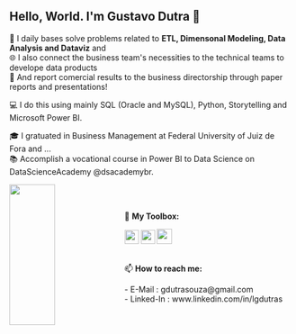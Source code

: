 ## Hello, World. I'm Gustavo Dutra 👋
🔧 I daily bases solve problems related to <b>ETL, Dimensonal Modeling, Data Analysis and Dataviz</b> and<br>
🌐 I also connect the business team's necessities to the technical teams to develope data products </br>
📣 And report comercial results to the business directorship through paper reports and presentations!

💻 I do this using mainly SQL (Oracle and MySQL), Python, Storytelling and Microsoft Power BI.

🎓 I gratuated in Business Management at Federal University of Juiz de Fora and ...</br>
📚 Accomplish a vocational course in Power BI to Data Science on DataScienceAcademy @dsacademybr.

<head>
    <link rel="stylesheet" href="https://cdn.jsdelivr.net/gh/devicons/devicon@v2.15.1/devicon.min.css">
</head>
<body>
    <div display='inline-block' margin-bottom = '0'>
        <img height='250em' align='left' width = '40%' margin-bottom = 0px src='https://github-readme-stats.vercel.app/api?username=lgdutras&theme=graywhite&show_icons=true'></img>
       <!-- <img height='200em' width = '40%' margin-top = 0px src='https://github-readme-stats.vercel.app/api/top-langs/?username=lgdutras&theme=graywhite&show_icons=true'><br> -->
    </div>    </br></br>
    <div display='inline-block' margin-top = '0'>    
    <p> 🧰 <b>My Toolbox:</b> </p>
        <img id='PythonICO' witdh = '10%' height = '25em' display='inline' src="https://img.shields.io/badge/Python-14354C?style=for-the-badge&logo=python&logoColor=white"/>
        <img id='oracleICO' witdh = '10%' height = '25em' display='inline' src="https://img.shields.io/badge/Oracle-F80000?style=for-the-badge&logo=Oracle&logoColor=white"/>
        <img id='MySQLICO' witdh = '50%' height = '27em' display='inline' src="https://img.shields.io/badge/MySQL-005C84?style=for-the-badge&logo=mysql&logoColor=white">
    </div>
    <div display='inline-block' margin-top = '0'></br>
    <p> 📫 <b>How to reach me:</b> </p>
    - E-Mail : gdutrasouza@gmail.com </br>
    - Linked-In : www.linkedin.com/in/lgdutras
    </div>
</body>
<!--
*lgdutras/lgdutras* is a ✨ special ✨ repository because its `README.md` (this file) appears on your GitHub profile.

Here are some ideas to get you started:
- 🌱 I’m currently learning Python and Git
- 👯 I’m looking to collaborate on ...
- 🤔 I’m looking for help with ...
- 💬 Ask me about Data Storytelling, Dataviz and ELT
- 📫 How to reach me: <a href='https://www.linkedin.com/in/lgdutras/'>LinkedIn</a>
-->
